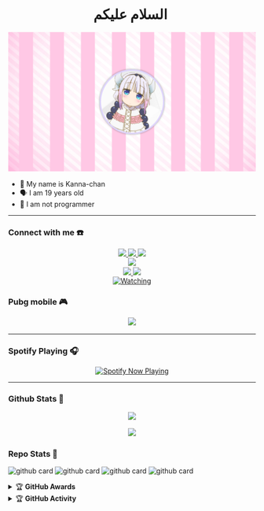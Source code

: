 <h1 align="center">السلام عليكم <img src="https://user-images.githubusercontent.com/1303154/88677602-1635ba80-d120-11ea-84d8-d263ba5fc3c0.gif" width="40px" alt=""><br></h1>
<p align="center">
  <img src="https://raw.githubusercontent.com/irham01/HOHO/main/kanna/825755.jpg" />
</p>

<p align="center">

- 👼 My name is Kanna-chan 
- 🗣️ I am 19 years old 
- 🔭 I am not programmer

</p>

------
### Connect with me ☎️
<p align="center">
  <a href="https://instagram.com/kael_bot"><img src="https://img.shields.io/badge/Instagram-E4405F?style=for-the-badge&logo=instagram&logoColor=white"/> 
  <a href="https://wa.me/6285601517617"><img src="https://img.shields.io/badge/WhatsApp-25D366?style=for-the-badge&logo=whatsapp&logoColor=white" />
  <a href="https://t.me/irkham_1"><img src="https://img.shields.io/badge/Telegram-%230088cc.svg?&style=for-the-badge&logo=telegram&logoColor=white" /> <br>
  <a href="https://www.youtube.com/channel/UCqfsqGdleLAxtJ71COubRRQ/featured"><img src="https://img.shields.io/badge/YouTube-zeeone ofc-ff0000?style=for-the-badge&logo=youtube&logoColor=ff0000&link=https://youtube.com/channel/UCdzWwbApjkyODby7_MoRYlA" /><br>
  <a name=zeeoneofc&label=VIEWS&style=flat-square&color=orange" />
  <a href="https://github.com/irham01"><img src="https://img.shields.io/badge/-GitHub-black?style=flat-square&logo=github" /> 
  <a href="https://www.youtube.com/channel/UCqfsqGdleLAxtJ71COubRRQ/featured"><img src="https://img.shields.io/youtube/channel/subscribers/UCdzWwbApjkyODby7_MoRYlA?style=social" /> <br>
  <a href="https://komarev.com/ghpvc/?username=kanna-chan&color=blue&style=flat-square&label=Profile+Views"><img title="Watching" src="https://komarev.com/ghpvc/?username=kanna-chan&color=blue&style=flat-square&label=Profile+View"></a>
</p>

### Pubg mobile 🎮
<p align="center">
  <img src="https://github.com/zeeoneofc/zeeoneofc/blob/zeeoneofc/2047a1zwq1.gif" />
</p>

------

### Spotify Playing 🎧

<p align="center">
  <a href="https://open.spotify.com/user/hbv7yzic965h9y82w194av0cz" target="_blank"><img src="https://now-playing-on-spotify.vercel.app/api/spotify" alt="Spotify Now Playing" width="350"/></a>
</p>

------

### Github Stats 🚀

<p align="center"><a href="https://github.com/irham01"><img src="https://github-readme-stats.vercel.app/api?username=zeeoneofc&show_icons=true&theme=radical"></a></p>
<p align="center"><a href="https://github.com/irham01"><img src="https://github-readme-stats.vercel.app/api/top-langs/?username=irham01&theme=radical&layout=compact"></a></p> 

### Repo Stats 🔭
![github card](https://github-readme-stats.vercel.app/api/pin/?username=zeeoneofc&repo=api-zeeoneofc&theme=dark)
![github card](https://github-readme-stats.vercel.app/api/pin/?username=zeeoneofc&repo=Alpha-userbot&theme=nightowl)
![github card](https://github-readme-stats.vercel.app/api/pin/?username=zeeoneofc&repo=Lord-Userbot&theme=dark)
![github card](https://github-readme-stats.vercel.app/api/pin/?username=zeeoneofc&repo=zeeoneofc&theme=nightowl)


<details>
    <summary>&#127942 <b>GitHub Awards</b></summary><br/>

![Github Trophy](https://github-profile-trophy.vercel.app/?username=phaticusthiccy)

</details>

<details>
    <summary>&#127942 <b>GitHub Activity</b></summary><br/>

![Metrics](https://metrics.lecoq.io/irham01?template=classic&repositories.forks=true&languages=1&languages.colors=github&languages.threshold=0%25&config.timezone=Asia%2FPemalang)

</details> 

